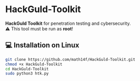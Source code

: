 
# HackGuld-Toolkit

**HackGuld Toolkit** for penetration testing and cybersecurity.  
⚠️ This tool must be run as **root**!

## 💻 Installation on Linux

```bash
git clone https://github.com/math14f/HackGuld-Toolkit.git
chmod +x HackGuld-Toolkit
cd HackGuld-Toolkit
sudo python3 htk.py
